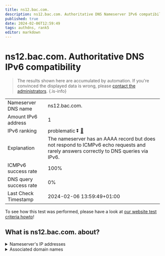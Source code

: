 ```yaml
---
title: ns12.bac.com.
description: ns12.bac.com. Authoritative DNS Nameserver IPv6 compatibility
published: true
date: 2024-02-06T12:59:49
tags: authdns, rank5
editor: markdown
---
```


# ns12.bac.com. Authoritative DNS IPv6 compatibility

> The results shown here are accumulated by automation. If you're convinced the displayed data is wrong, please [contact the administrators](/howto/chat). 
{.is-info}




|   |   |
| - | - |
| Nameserver DNS name | ns12.bac.com.
| Amount IPv6 address | 1
| IPv6 ranking | problematic :arrow_double_down: [🔗](/howto/ranking) |
| Explanation | The nameserver has an AAAA record but does not respond to ICMPv6 echo requests and rarely answers correctly to DNS queries via IPv6. |
| ICMPv6 success rate | 100%|
| DNS query success rate | 0% |
| Last Check Timestamp | 2024-02-06 13:59:49+01:00 |

To see how this test was performed, please have a look at [our website test criteria howto](/howto/testcriteria/authdns)!


## What is ns12.bac.com. about?




<details>
<summary>Nameserver's IP addresses</summary>

2600:1401:2::79

</details>



<details>
<summary>Associated domain names</summary>

www.bankofamerica.com

</details>

